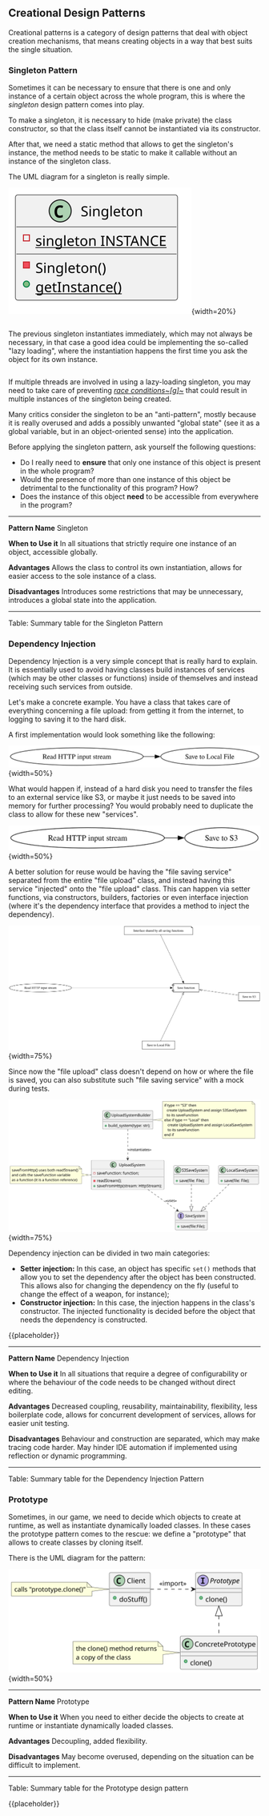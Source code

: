 Creational Design Patterns
--------------------------

Creational patterns is a category of design patterns that deal with object creation mechanisms, that means creating objects in a way that best suits the single situation.

### Singleton Pattern

Sometimes it can be necessary to ensure that there is one and only instance of a certain object across the whole program, this is where the *singleton* design pattern comes into play.

To make a singleton, it is necessary to hide (make private) the class constructor, so that the class itself cannot be instantiated via its constructor.

After that, we need a static method that allows to get the singleton's instance, the method needs to be static to make it callable without an instance of the singleton class.

The UML diagram for a singleton is really simple.

![The UML diagram for a singleton pattern](./images/design_patterns/singleton.svg){width=20%}

```{src='design_patterns/singleton' caption='Example of a singleton pattern'}
```

The previous singleton instantiates immediately, which may not always be necessary, in that case a good idea could be implementing the so-called "lazy loading", where the instantiation happens the first time you ask the object for its own instance.

```{src='design_patterns/singleton_lazyload' caption='Example of a singleton pattern with lazy loading'}
```

If multiple threads are involved in using a lazy-loading singleton, you may need to take care of preventing *[race conditions~\[g\]~](#gl_racecondition)* that could result in multiple instances of the singleton being created.

Many critics consider the singleton to be an "anti-pattern", mostly because it is really overused and adds a possibly unwanted "global state" (see it as a global variable, but in an object-oriented sense) into the application.

Before applying the singleton pattern, ask yourself the following questions:

- Do I really need to **ensure** that only one instance of this object is present in the whole program?
- Would the presence of more than one instance of this object be detrimental to the functionality of this program? How?
- Does the instance of this object **need** to be accessible from everywhere in the program?

------------------    ------------------------------------------------------------------------------
**Pattern Name**      Singleton

**When to Use it**    In all situations that strictly require one instance of an object, accessible globally.

**Advantages**        Allows the class to control its own instantiation, allows for easier access to the sole instance of a class.

**Disadvantages**     Introduces some restrictions that may be unnecessary, introduces a global state into the application.

------------------------------------------------------------------------------------------------

Table: Summary table for the Singleton Pattern

### Dependency Injection

Dependency Injection is a very simple concept that is really hard to explain. It is essentially used to avoid having classes build instances of services (which may be other classes or functions) inside of themselves and instead receiving such services from outside.

Let's make a concrete example. You have a class that takes care of everything concerning a file upload: from getting it from the internet, to logging to saving it to the hard disk.

A first implementation would look something like the following:

![A naive implementation of a local file upload system](./images/design_patterns/file_upload_naive.svg){width=50%}

What would happen if, instead of a hard disk you need to transfer the files to an external service like S3, or maybe it just needs to be saved into memory for further processing? You would probably need to duplicate the class to allow for these new "services".

![A naive implementation of a file upload system on S3](./images/design_patterns/file_upload_naive_s3.svg){width=50%}

A better solution for reuse would be having the "file saving service" separated from the entire "file upload" class, and instead having this service "injected" onto the "file upload" class. This can happen via setter functions, via constructors, builders, factories or even interface injection (where it's the dependency interface that provides a method to inject the dependency).

![Using Interfaces and DI to build a flexible file upload](./images/design_patterns/file_upload_di.svg){width=75%}

Since now the "file upload" class doesn't depend on how or where the file is saved, you can also substitute such "file saving service" with a mock during tests.

![Possible class structure for a DI file upload](./images/design_patterns/dependency_injection.svg){width=75%}

Dependency injection can be divided in two main categories:

- **Setter injection:** In this case, an object has specific `set()` methods that allow you to set the dependency after the object has been constructed. This allows also for changing the dependency on the fly (useful to change the effect of a weapon, for instance);
- **Constructor injection:** In this case, the injection happens in the class's constructor. The injected functionality is decided before the object that needs the dependency is constructed.

{{placeholder}}

<!-- TODO: Code for dependency injection design pattern -->

------------------    ------------------------------------------------------------------------------
**Pattern Name**      Dependency Injection

**When to Use it**    In all situations that require a degree of configurability or where the behaviour of the code needs to be changed without direct editing.

**Advantages**        Decreased coupling, reusability, maintainability, flexibility, less boilerplate code, allows for concurrent development of services, allows for easier unit testing.

**Disadvantages**     Behaviour and construction are separated, which may make tracing code harder. May hinder IDE automation if implemented using reflection or dynamic programming.

------------------------------------------------------------------------------------------------

Table: Summary table for the Dependency Injection Pattern

### Prototype

Sometimes, in our game, we need to decide which objects to create at runtime, as well as instantiate dynamically loaded classes. In these cases the prototype pattern comes to the rescue: we define a "prototype" that allows to create classes by cloning itself.

There is the UML diagram for the pattern:

![Diagram of the Prototype Pattern](./images/design_patterns/class_prototype.svg){width=50%}

------------------    ------------------------------------------------------------------------------
**Pattern Name**      Prototype

**When to Use it**    When you need to either decide the objects to create at runtime or instantiate dynamically loaded classes.

**Advantages**        Decoupling, added flexibility.

**Disadvantages**     May become overused, depending on the situation can be difficult to implement.

------------------------------------------------------------------------------------------------

Table: Summary table for the Prototype design pattern

{{placeholder}}

<!-- TODO: add code for the prototype pattern -->
